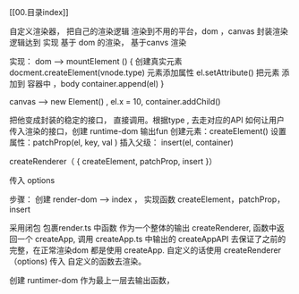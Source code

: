 [[00.目录index]]

自定义渲染器， 把自己的渲染逻辑 渲染到不用的平台，dom ，canvas
封装渲染逻辑达到
实现 基于 dom 的渲染， 基于canvs 渲染

实现：
dom -->  mountElement () {
   创建真实元素
   docment.createElement(vnode.type)
   元素添加属性
   el.setAttribute()
  把元素 添加到 容器中 ，body
  container.append(el)
}

canvas  --> new Element() , el.x = 10,   container.addChild()


把他变成封装的稳定的接口， 直接调用。根据type , 去走对应的API
如何让用户传入渲染的接口，创建 runtime-dom 
输出fun
创建元素：createElement()
设置属性：patchProp(el, key, val )
插入父级： insert(el, container)


createRenderer（ {
	createElement, 
	patchProp,
	insert
}）

传入 options 

步骤：
创建 render-dom --> index ， 实现函数
createElement，patchProp， insert

采用闭包 包裹render.ts 中函数 作为一个整体的输出
createRenderer,
函数中返回一个 createApp, 调用 createApp.ts 中输出的 createAppAPI 去保证了之前的完整，在正常渲染dom 都是使用 createApp. 
自定义的话使用 createRenderer （options) 传入 自定义的函数去渲染。

创建 runtimer-dom 作为最上一层去输出函数，










